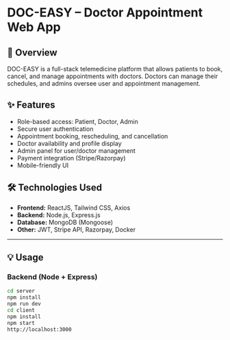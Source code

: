 # DOC-EASY – Doctor Appointment Web App

## 🏥 Overview

DOC-EASY is a full-stack telemedicine platform that allows patients to book, cancel, and manage appointments with doctors. Doctors can manage their schedules, and admins oversee user and appointment management.

## ✨ Features

- Role-based access: Patient, Doctor, Admin  
- Secure user authentication  
- Appointment booking, rescheduling, and cancellation  
- Doctor availability and profile display  
- Admin panel for user/doctor management  
- Payment integration (Stripe/Razorpay)  
- Mobile-friendly UI

## 🛠 Technologies Used

- **Frontend:** ReactJS, Tailwind CSS, Axios  
- **Backend:** Node.js, Express.js  
- **Database:** MongoDB (Mongoose)  
- **Other:** JWT, Stripe API, Razorpay, Docker  

---

## 💡 Usage

### Backend (Node + Express)

```bash
cd server
npm install
npm run dev
cd client
npm install
npm start
http://localhost:3000
